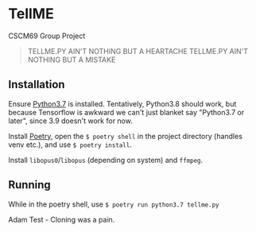 # TellME
CSCM69 Group Project

> TELLME.PY
> AIN'T NOTHING BUT A HEARTACHE
> TELLME.PY
> AIN'T NOTHING BUT A MISTAKE

## Installation

Ensure [Python3.7](https://python.org/) is installed. Tentatively, Python3.8 should work, but because Tensorflow is awkward we can't just blanket say "Python3.7 or later", since 3.9 doesn't work for now.

Install [Poetry](https://python-poetry.org/), open the `$ poetry shell` in the project directory (handles venv etc.), and use `$ poetry install`.

Install `libopus0`/`libopus` (depending on system) and `ffmpeg`.

## Running

While in the poetry shell, use `$ poetry run python3.7 tellme.py`

Adam Test - Cloning was a pain.
